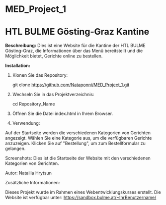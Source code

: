 # MED_Project_1
# HTL BULME Gösting-Graz Kantine

**Beschreibung:**
Dies ist eine Website für die Kantine der HTL BULME Gösting-Graz, die Informationen über das Menü bereitstellt und die Möglichkeit bietet, Gerichte online zu bestellen.

**Installation:**
1. Klonen Sie das Repository:

   git clone https://github.com/Nataponni/MED_Project_1.git
   
2. Wechseln Sie in das Projektverzeichnis:
   
   cd Repository_Name
  
3. Öffnen Sie die Datei index.html in Ihrem Browser.
   
4. Verwendung:

Auf der Startseite werden die verschiedenen Kategorien von Gerichten angezeigt.
Wählen Sie eine Kategorie aus, um die verfügbaren Gerichte anzuzeigen.
Klicken Sie auf "Bestellung", um zum Bestellformular zu gelangen.

Screenshots:
Dies ist die Startseite der Website mit den verschiedenen Kategorien von Gerichten.

Autor:
Nataliia Hrytsun

Zusätzliche Informationen:

Dieses Projekt wurde im Rahmen eines Webentwicklungskurses erstellt.
Die Website ist verfügbar unter: https://sandbox.bulme.at/~IhrBenutzername/

